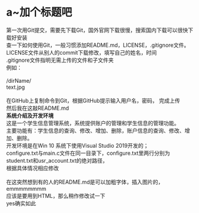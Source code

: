 <h1>a~加个标题吧</h1>
第一次用Git提交，需要先下载Git，国外官网下载很慢，搜索国内下载可以很快下载好安装</br>
查一下如何使用Git，一般习惯添加README.md，LICENSE，.gitignore文件。</br>
LICENSE文件从别人的commit下载修改，填写自己的姓名，时间</br>
.gitignore文件指明无需上传的文件和子文件夹</br>
例如：</br>
</br>
/dirName/</br>
text.jpg</br>
</br>
在GitHub上复制命令到Git，根据GitHub提示输入用户名，密码， 完成上传</br>
然后我在这敲README.md</br>
<b>系统介绍及开发环境</b></br>
这是一个学生信息管理系统，系统提供账户的管理和学生信息的管理功能。</br>
主要功能有：学生信息的查询、修改、增加、删除，账户信息的查询、修改、增加、删除。</br>
开发环境是在Win 10 系统下使用Visual Studio 2019开发的；</br>
configure.txt与main.c文件在同一目录下，configure.txt里两行分别为student.txt和usr_account.txt的绝对路径，</br>
根据具体情况相应修改</br>
</br>
在这突然想到有的人的README.md是可以加粗字体，插入图片的，emmmmmmmm</br>
应该是要用到HTML，那么稍作修改试一下</br>
yes确实如此</br>
